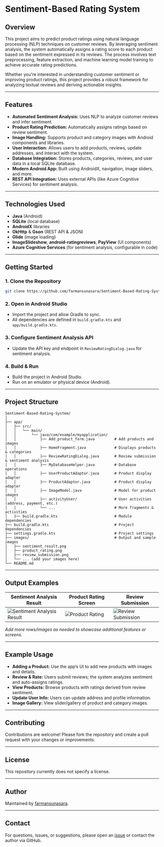 # Sentiment-Based Rating System

## Overview

This project aims to predict product ratings using natural language processing (NLP) techniques on customer reviews. By leveraging sentiment analysis, the system automatically assigns a rating score to each product based on the sentiment expressed in its reviews. The process involves text preprocessing, feature extraction, and machine learning model training to achieve accurate rating predictions.

Whether you're interested in understanding customer sentiment or improving product ratings, this project provides a robust framework for analyzing textual reviews and deriving actionable insights.

---

## Features

- **Automated Sentiment Analysis:** Uses NLP to analyze customer reviews and infer sentiment.
- **Product Rating Prediction:** Automatically assigns ratings based on review sentiment.
- **Image Handling:** Supports product and category images with Android components and libraries.
- **User Interaction:** Allows users to add products, reviews, update addresses, and interact with the system.
- **Database Integration:** Stores products, categories, reviews, and user data in a local SQLite database.
- **Modern Android App:** Built using AndroidX, navigation, image sliders, and more.
- **REST API Integration:** Uses external APIs (like Azure Cognitive Services) for sentiment analysis.

---

## Technologies Used

- **Java** (Android)
- **SQLite** (local database)
- **AndroidX** libraries
- **OkHttp** & **Gson** (REST API & JSON)
- **Glide** (image loading)
- **ImageSlideshow**, **android-ratingreviews**, **PayView** (UI components)
- **Azure Cognitive Services** (for sentiment analysis, configurable in code)

---

## Getting Started

### 1. Clone the Repository

```bash
git clone https://github.com/farmansunasara/Sentiment-Based-Rating-System.git
```

### 2. Open in Android Studio

- Import the project and allow Gradle to sync.
- All dependencies are defined in `build.gradle.kts` and `app/build.gradle.kts`.

### 3. Configure Sentiment Analysis API

- Update the API key and endpoint in `ReviewRatingDialog.java` for sentiment analysis.

### 4. Build & Run

- Build the project in Android Studio.
- Run on an emulator or physical device (Android).

---

## Project Structure

```
Sentiment-Based-Rating-System/
│
├── app/
│   ├── src/
│   │   └── main/
│   │       └── java/com/example/myapplication/
│   │           ├── Add_product_form.java         # Add products and images
│   │           ├── HomeFragment.java             # Displays products & categories
│   │           ├── ReviewRatingDialog.java       # Review submission & sentiment analysis
│   │           ├── MyDatabaseHelper.java         # Database operations
│   │           ├── UserProductAdaptor.java       # Product display adapter
│   │           ├── ProductAdaptor.java           # Product display adapter
│   │           ├── ImageModel.java               # Model for product images
│   │           ├── activityUser/                 # User activities (address, payment, etc.)
│   │           └── ...                           # More fragments & activities
│   ├── build.gradle.kts                          # Module dependencies
├── build.gradle.kts                              # Project dependencies
├── settings.gradle.kts                           # Project settings
├── images/                                       # Output and sample images
│   ├── sentiment_result.png
│   ├── product_rating.png
│   ├── review_submission.png
│   └── ... (add your images here)
└── README.md
```

---

## Output Examples

| Sentiment Analysis Result                      | Product Rating Screen                        | Review Submission                          |
|------------------------------------------------|----------------------------------------------|--------------------------------------------|
| ![Sentiment Analysis Result](images/sentiment_result.png) | ![Product Rating](images/product_rating.png) | ![Review Submission](images/review_submission.png) |

*Add more rows/images as needed to showcase additional features or screens.*

---

## Example Usage

- **Adding a Product:** Use the app’s UI to add new products with images and details.
- **Review & Rate:** Users submit reviews; the system analyzes sentiment and auto-assigns ratings.
- **View Products:** Browse products with ratings derived from review sentiment.
- **Update User Info:** Users can update address and profile information.
- **Image Gallery:** View slider/gallery of product and category images.

---

## Contributing

Contributions are welcome! Please fork the repository and create a pull request with your changes or improvements.

---

## License

This repository currently does not specify a license.

---

## Author

Maintained by [farmansunasara](https://github.com/farmansunasara).

---

## Contact

For questions, issues, or suggestions, please open an [issue](https://github.com/farmansunasara/Sentiment-Based-Rating-System/issues) or contact the author via GitHub.
